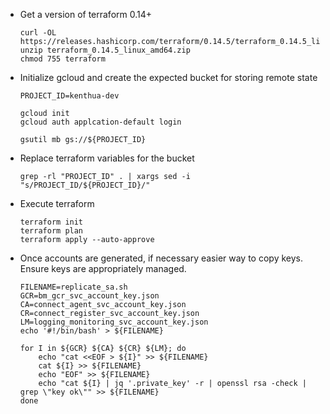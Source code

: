 * Get a version of terraform 0.14+
    ```
    curl -OL https://releases.hashicorp.com/terraform/0.14.5/terraform_0.14.5_linux_amd64.zip
    unzip terraform_0.14.5_linux_amd64.zip
    chmod 755 terraform
    ```

* Initialize gcloud and create the expected bucket for storing remote state
    ```
    PROJECT_ID=kenthua-dev

    gcloud init
    gcloud auth applcation-default login

    gsutil mb gs://${PROJECT_ID}
    ```

* Replace terraform variables for the bucket
    ```
    grep -rl "PROJECT_ID" . | xargs sed -i "s/PROJECT_ID/${PROJECT_ID}/"
    ```

* Execute terraform 
    ```
    terraform init
    terraform plan
    terraform apply --auto-approve
    ```

* Once accounts are generated, if necessary easier way to copy keys.  Ensure keys are appropriately managed.
    ```
    FILENAME=replicate_sa.sh
    GCR=bm_gcr_svc_account_key.json
    CA=connect_agent_svc_account_key.json
    CR=connect_register_svc_account_key.json
    LM=logging_monitoring_svc_account_key.json
    echo '#!/bin/bash' > ${FILENAME}

    for I in ${GCR} ${CA} ${CR} ${LM}; do
        echo "cat <<EOF > ${I}" >> ${FILENAME}
        cat ${I} >> ${FILENAME}
        echo "EOF" >> ${FILENAME}
        echo "cat ${I} | jq '.private_key' -r | openssl rsa -check | grep \"key ok\"" >> ${FILENAME}
    done
    ```
